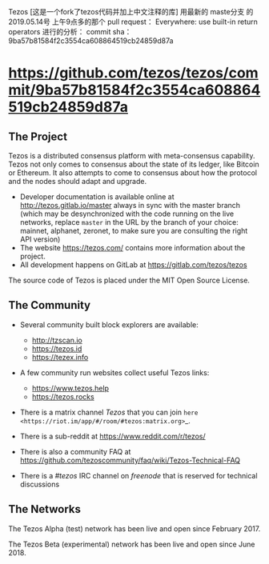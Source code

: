 Tezos [这是一个fork了tezos代码并加上中文注释的库]
用最新的 maste分支 的2019.05.14号 上午9点多的那个 pull request：
Everywhere: use built-in return operators 
进行的分析： commit sha： 9ba57b81584f2c3554ca608864519cb24859d87a

https://github.com/tezos/tezos/commit/9ba57b81584f2c3554ca608864519cb24859d87a
=====

The Project
-----------

Tezos is a distributed consensus platform with meta-consensus
capability. Tezos not only comes to consensus about the state of its ledger,
like Bitcoin or Ethereum. It also attempts to come to consensus about how the
protocol and the nodes should adapt and upgrade.

 - Developer documentation is available online at http://tezos.gitlab.io/master
   always in sync with the master branch (which may be desynchronized with
   the code running on the live networks, replace `master` in the URL by the
   branch of your choice: mainnet, alphanet, zeronet, to make sure you are
   consulting the right API version)
 - The website https://tezos.com/ contains more information about the project.
 - All development happens on GitLab at https://gitlab.com/tezos/tezos

The source code of Tezos is placed under the MIT Open Source License.

The Community
-------------

 - Several community built block explorers are available:

    - http://tzscan.io
    - https://tezos.id
    - https://tezex.info

- A few community run websites collect useful Tezos links:

    - https://www.tezos.help
    - https://tezos.rocks

 - There is a matrix channel *Tezos* that you can join `here <https://riot.im/app/#/room/#tezos:matrix.org>`_.
 - There is a sub-reddit at https://www.reddit.com/r/tezos/
 - There is also a community FAQ at https://github.com/tezoscommunity/faq/wiki/Tezos-Technical-FAQ
 - There is a *#tezos* IRC channel on *freenode* that is reserved for technical discussions


The Networks
------------

The Tezos Alpha (test) network has been live and open since February 2017.

The Tezos Beta (experimental) network has been live and open since June 2018.

